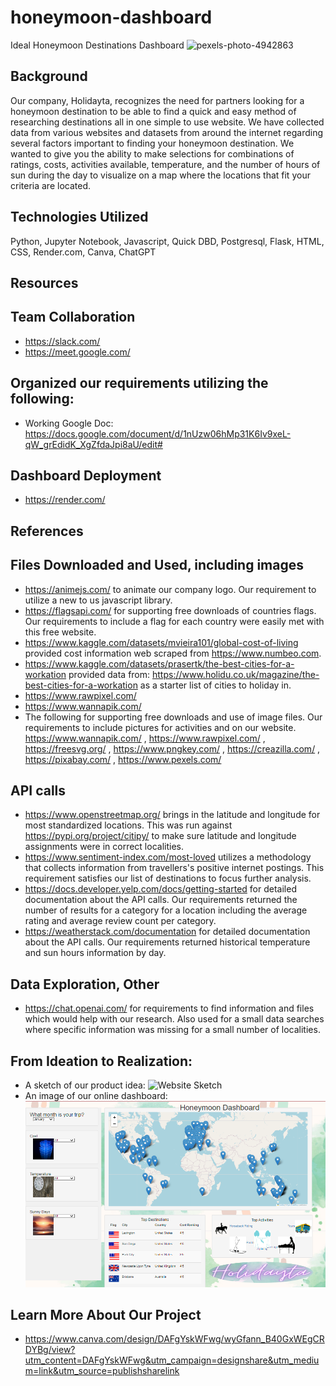 # honeymoon-dashboard
Ideal Honeymoon Destinations Dashboard
![pexels-photo-4942863](https://user-images.githubusercontent.com/115373233/232637418-e6a8f7f8-cdf6-44f2-82c9-5640619ed735.jpeg)

## Background
Our company, Holidayta, recognizes the need for partners looking for a honeymoon destination to be able to find a quick and easy method of researching destinations all in one simple to use website.  We have collected data from various websites and datasets from around the internet regarding several factors important to finding your honeymoon destination. We wanted to give you the ability to make selections for combinations of ratings, costs, activities available, temperature, and the number of hours of sun during the day to visualize on a map where the locations that fit your criteria are located. 

## Technologies Utilized
Python, Jupyter Notebook, Javascript, Quick DBD, Postgresql, Flask, HTML, CSS, Render.com, Canva, ChatGPT

## Resources
## Team Collaboration
- https://slack.com/
- https://meet.google.com/
## Organized our requirements utilizing the following:
- Working Google Doc: https://docs.google.com/document/d/1nUzw06hMp31K6Iv9xeL-qW_grEdidK_XgZfdaJpi8aU/edit#
## Dashboard Deployment
- https://render.com/ 

## References
## Files Downloaded and Used, including images
- https://animejs.com/ to animate our company logo. Our requirement to utilize a new to us javascript library.
- https://flagsapi.com/ for supporting free downloads of countries flags. Our requirements to include a flag for each country were easily met with this free website.
- https://www.kaggle.com/datasets/mvieira101/global-cost-of-living provided cost information web scraped from https://www.numbeo.com. 
- https://www.kaggle.com/datasets/prasertk/the-best-cities-for-a-workation provided data from: https://www.holidu.co.uk/magazine/the-best-cities-for-a-workation as a starter list of cities to holiday in.
- https://www.rawpixel.com/ 
- https://www.wannapik.com/
- The following for supporting free downloads and use of image files. Our requirements to include pictures for activities and on our website.
        https://www.wannapik.com/ , https://www.rawpixel.com/ , https://freesvg.org/ , https://www.pngkey.com/ , https://creazilla.com/ , https://pixabay.com/ , https://www.pexels.com/

## API calls
- https://www.openstreetmap.org/ brings in the latitude and longitude for most standardized locations. This was run against https://pypi.org/project/citipy/ to make sure latitude and longitude assignments were in correct localities.
- https://www.sentiment-index.com/most-loved utilizes a methodology that collects information from travellers's positive internet postings. This requirement satisfies our list of destinations to focus further analysis.
- https://docs.developer.yelp.com/docs/getting-started for detailed documentation about the API calls. Our requirements returned the number of results for a category for a location including the average rating and average review count per category.
- https://weatherstack.com/documentation for detailed documentation about the API calls. Our requirements returned historical temperature and sun hours information by day.

## Data Exploration, Other
- https://chat.openai.com/ for requirements to find information and files which would help with our research. Also used for a small data searches where specific information was missing for a small number of localities.

## From Ideation to Realization:
- A sketch of our product idea:
![Website Sketch](https://user-images.githubusercontent.com/115373233/232637272-dc074f41-8dcc-4c4f-96be-a50c81bb0730.png)
- An image of our online dashboard:
![TheDash](https://github.com/mugsiemx/honeymoon-dashboard/blob/main/Images/dashboard.png)


## Learn More About Our Project 
- https://www.canva.com/design/DAFgYskWFwg/wyGfann_B40GxWEgCRDYBg/view?utm_content=DAFgYskWFwg&utm_campaign=designshare&utm_medium=link&utm_source=publishsharelink
